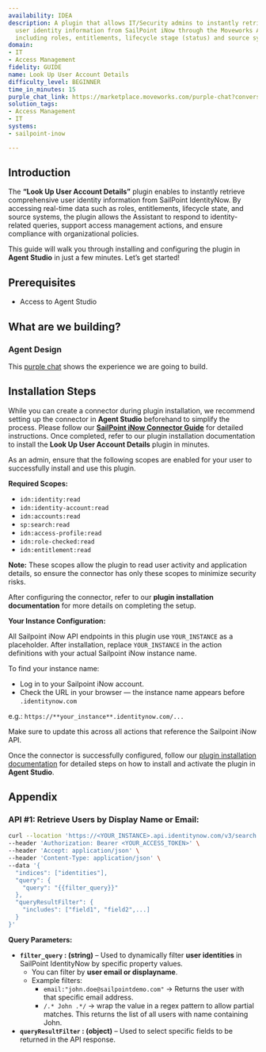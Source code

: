 ```yaml
---
availability: IDEA
description: A plugin that allows IT/Security admins to instantly retrieve detailed
  user identity information from SailPoint iNow through the Moveworks AI Assistant,
  including roles, entitlements, lifecycle stage (status) and source systems.
domain:
- IT
- Access Management
fidelity: GUIDE
name: Look Up User Account Details
difficulty_level: BEGINNER
time_in_minutes: 15
purple_chat_link: https://marketplace.moveworks.com/purple-chat?conversation=%7B%22messages%22%3A%5B%7B%22role%22%3A%22user%22%2C%22parts%22%3A%5B%7B%22richText%22%3A%22%3Cp%3EWhat+are+John+Doe%27s+roles+and+entitlements%3F%3C%2Fp%3E%22%7D%5D%7D%2C%7B%22role%22%3A%22assistant%22%2C%22parts%22%3A%5B%7B%22reasoningSteps%22%3A%5B%7B%22status%22%3A%22success%22%2C%22richText%22%3A%22%3Cp+xmlns%3D%5C%22http%3A%2F%2Fwww.w3.org%2F1999%2Fxhtml%5C%22%3ESearching+for+identity+information+for+%3Cb%3EJohn+Doe+%28JD5678%29%3C%2Fb%3E+in+SailPoint.%3C%2Fp%3E%22%7D%5D%7D%2C%7B%22richText%22%3A%22%3Cp+xmlns%3D%5C%22http%3A%2F%2Fwww.w3.org%2F1999%2Fxhtml%5C%22%3EHere+is+the+identity+information+for+%3Cb%3EJohn+Doe%3C%2Fb%3E%3A%3C%2Fp%3E%3Cul+xmlns%3D%5C%22http%3A%2F%2Fwww.w3.org%2F1999%2Fxhtml%5C%22%3E%3Cli%3E%3Cb%3ERoles%3C%2Fb%3E%3A+Software+Engineer%2C+Project+Contributor%3C%2Fli%3E%3Cli%3E%3Cb%3EEntitlements%3C%2Fb%3E%3A+Jira%3A+Project+Alpha+-+Developer%2C+Confluence%3A+All+Spaces+-+Read%2FWrite%2C+GitHub%3A+org-repo-access%2C+Salesforce%3A+Standard+User%3C%2Fli%3E%3Cli%3E%3Cb%3ESource+Systems%3C%2Fb%3E%3A+Workday%2C+Active+Directory%2C+Jira%2C+Confluence%2C+GitHub%2C+Salesforce%3C%2Fli%3E%3C%2Ful%3E%22%7D%2C%7B%22citations%22%3A%5B%7B%22connectorName%22%3A%22sailpoint-iiq%22%2C%22citationTitle%22%3A%22John+Doe+-+Identity+Profile%22%7D%5D%7D%5D%7D%5D%7D
solution_tags:
- Access Management
- IT
systems:
- sailpoint-inow

---
```

## Introduction

The **“Look Up User Account Details”** plugin enables to instantly retrieve comprehensive user identity information from SailPoint IdentityNow. By accessing real-time data such as roles, entitlements, lifecycle state, and source systems, the plugin allows the Assistant to respond to identity-related queries, support access management actions, and ensure compliance with organizational policies.

This guide will walk you through installing and configuring the plugin in **Agent Studio** in just a few minutes. Let’s get started!

## **Prerequisites**

- Access to Agent Studio

## **What are we building?**

### **Agent Design**

This [purple chat](https://marketplace.moveworks.com/purple-chat?conversation=%7B%22messages%22%3A%5B%7B%22role%22%3A%22user%22%2C%22parts%22%3A%5B%7B%22richText%22%3A%22I+want+to+view+account+details+for+a+user%22%7D%5D%7D%2C%7B%22role%22%3A%22assistant%22%2C%22parts%22%3A%5B%7B%22richText%22%3A%22Can+you+specify+a+name+or+an+email%3F%22%7D%5D%7D%2C%7B%22role%22%3A%22user%22%2C%22parts%22%3A%5B%7B%22richText%22%3A%22John%22%7D%5D%7D%2C%7B%22role%22%3A%22assistant%22%2C%22parts%22%3A%5B%7B%22reasoningSteps%22%3A%5B%7B%22status%22%3A%22success%22%2C%22richText%22%3A%22Searching+%3Cb+xmlns%3D%5C%22http%3A%2F%2Fwww.w3.org%2F1999%2Fxhtml%5C%22%3ESailpoint+iNow%3C%2Fb%3E+for+users+matching+%5C%22John%5C%22...%22%7D%5D%7D%2C%7B%22richText%22%3A%22%3Cp+xmlns%3D%5C%22http%3A%2F%2Fwww.w3.org%2F1999%2Fxhtml%5C%22%3EI+found+a+few+users+matching+%27John%27.+Which+one+are+you+looking+for%3F%3C%2Fp%3E%3Cp+xmlns%3D%5C%22http%3A%2F%2Fwww.w3.org%2F1999%2Fxhtml%5C%22%3E%3Cstrong%3E1.+John+Doe%3C%2Fstrong%3E+%28john.doe%40example.com%29%3C%2Fp%3E%3Cp+xmlns%3D%5C%22http%3A%2F%2Fwww.w3.org%2F1999%2Fxhtml%5C%22%3E%3Cstrong%3E2.+John+Smith%3C%2Fstrong%3E+%28john.smith%40example.com%29%3C%2Fp%3E%3Cp+xmlns%3D%5C%22http%3A%2F%2Fwww.w3.org%2F1999%2Fxhtml%5C%22%3E%3Cstrong%3E3.+John+Johnson%3C%2Fstrong%3E+%28john.johnson%40example.com%29%3C%2Fp%3E%22%7D%2C%7B%22citations%22%3A%5B%7B%22connectorName%22%3A%22sailpoint-inow%22%2C%22citationTitle%22%3A%22John+Doe%22%7D%2C%7B%22connectorName%22%3A%22sailpoint-inow%22%2C%22citationTitle%22%3A%22John+Smith%22%7D%2C%7B%22connectorName%22%3A%22sailpoint-inow%22%2C%22citationTitle%22%3A%22John+Johnson%22%7D%5D%7D%5D%7D%2C%7B%22role%22%3A%22user%22%2C%22parts%22%3A%5B%7B%22richText%22%3A%22John+Doe%22%7D%5D%7D%2C%7B%22role%22%3A%22assistant%22%2C%22parts%22%3A%5B%7B%22reasoningSteps%22%3A%5B%7B%22status%22%3A%22success%22%2C%22richText%22%3A%22Retrieving+detailed+account+information+for+%3Cb+xmlns%3D%5C%22http%3A%2F%2Fwww.w3.org%2F1999%2Fxhtml%5C%22%3EJohn+Doe%3C%2Fb%3E+from+%3Cb+xmlns%3D%5C%22http%3A%2F%2Fwww.w3.org%2F1999%2Fxhtml%5C%22%3ESailpoint+iNow%3C%2Fb%3E...%22%7D%5D%7D%2C%7B%22richText%22%3A%22%3Cp%3EHere+are+the+details+for+%3Cstrong%3EJohn+Doe%3C%2Fstrong%3E%3A%3C%2Fp%3E%3Cul%3E%3Cli%3E%3Cp%3E%3Cstrong%3ERoles%3A%3C%2Fstrong%3E+Employee%2C+Software+Engineer%3C%2Fp%3E%3C%2Fli%3E%3Cli%3E%3Cp%3E%3Cstrong%3EEntitlements%3A%3C%2Fstrong%3E+Jira+Write+Access%2C+Confluence+Write+Access%2C+Salesforce+Read-Only+Access%3C%2Fp%3E%3C%2Fli%3E%3Cli%3E%3Cp%3E%3Cstrong%3ELifecycle+State%3A%3C%2Fstrong%3E+Active%3C%2Fp%3E%3C%2Fli%3E%3Cli%3E%3Cp%3E%3Cstrong%3ESource+Systems%3A%3C%2Fstrong%3E+Active+Directory%2C+Workday%2C+Jira%3C%2Fp%3E%3C%2Fli%3E%3C%2Ful%3E%22%7D%2C%7B%22citations%22%3A%5B%7B%22connectorName%22%3A%22sailpoint-inow%22%2C%22citationTitle%22%3A%22John+Doe%22%7D%5D%7D%5D%7D%5D%7D) shows the experience we are going to build.

## Installation Steps

While you can create a connector during plugin installation, we recommend setting up the connector in **Agent Studio** beforehand to simplify the process. Please follow our [**SailPoint iNow Connector Guide**](https://marketplace.moveworks.com/connectors/sailpoint-inow#how-to-implement) for detailed instructions. Once completed, refer to our plugin installation documentation to install the **Look Up User Account Details** plugin in minutes.

As an admin, ensure that the following scopes are enabled for your user to successfully install and use this plugin.

**Required Scopes:**

- `idn:identity:read`
- `idn:identity-account:read`
- `idn:accounts:read`
- `sp:search:read`
- `idn:access-profile:read`
- `idn:role-checked:read`
- `idn:entitlement:read`

**Note:** These scopes allow the plugin to read user activity and application details, so ensure the connector has only these scopes to minimize security risks.

After configuring the connector, refer to our **plugin installation documentation** for more details on completing the setup.

**Your Instance Configuration:**

All Sailpoint iNow API endpoints in this plugin use `YOUR_INSTANCE` as a placeholder. After installation, replace `YOUR_INSTANCE` in the action definitions with your actual Sailpoint iNow instance name.

To find your instance name:

- Log in to your Sailpoint iNow account.
- Check the URL in your browser — the instance name appears before `.identitynow.com`

e.g.: `https://**your_instance**.identitynow.com/...`

Make sure to update this across all actions that reference the Sailpoint iNow API.

Once the connector is successfully configured, follow our [plugin installation documentation](https://help.moveworks.com/docs/ai-agent-marketplace-installation) for detailed steps on how to install and activate the plugin in **Agent Studio**.

## **Appendix**

### **API #1: Retrieve Users by Display Name or Email:**

```bash
curl --location 'https://<YOUR_INSTANCE>.api.identitynow.com/v3/search' \
--header 'Authorization: Bearer <YOUR_ACCESS_TOKEN>' \
--header 'Accept: application/json' \
--header 'Content-Type: application/json' \
--data '{
  "indices": ["identities"],
  "query": {
    "query": "{{filter_query}}"
  },
  "queryResultFilter": {
    "includes": ["field1", "field2",...]
  }
}'
```

**Query Parameters:**

- **`filter_query` : (string)** – Used to dynamically filter **user identities** in SailPoint IdentityNow by specific property values.
    - You can filter by **user email or displayname**.
    - Example filters:
        - `email:"john.doe@sailpointdemo.com"` → Returns the user with that specific email address.
        - `/.* John .*/` → wrap the value in a regex pattern to allow partial matches. This returns the list of all users with name containing John.
- **`queryResultFilter` : (object)** – Used to select specific fields to be returned in the API response.
